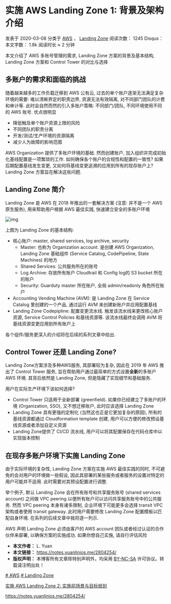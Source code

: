 # 实施 AWS Landing Zone 1: 背景及架构介绍

 发表于 2020-03-08 分类于 [AWS](https://notes.yuanlinios.me/categories/AWS/) ， [Landing Zone](https://notes.yuanlinios.me/categories/AWS/Landing-Zone/) 阅读次数： 1245 Disqus： 本文字数： 1.8k 阅读时长 ≈ 2 分钟

本文介绍了 AWS 多账号管理的需求, Landing Zone 方案的背景及基本结构, Landing Zone 方案和 Control Tower 的对比与选择



## 多账户的需求和面临的挑战

随着越来越多的工作负载迁移到 AWS 公有云, 过去的单个账户逐渐无法满足复杂环境的需要: 难以清晰界定的职责边界, 资源无法有效隔离, 对不同部门团队的计费和审计等. 此时会自然而然的引入多账户策略: 不同部门/团队, 不同环境使用不同的 AWS 账号. 优点很明显

- 降低触及单个账户资源上限的风险
- 不同团队的职责分离
- 开发/测试/生产环境的资源隔离
- 减少人为故障的影响范围

AWS Organization 提供了多账户环境的基础. 然而创建账户, 加入组织并完成初始化基线配置是一项繁琐的工作. 如何确保各个账户的合规性和配置的一致性? 如果后期配置基线发生变更, 又如何将基线变更追溯的应用到所有的现存账户上? Landing Zone 方案旨在解决这些问题.

## Landing Zone 简介

Landing Zone 是 AWS 在 2018 年推出的一套解决方案 (注意: 并不是一个 AWS 原生服务), 用来帮助用户根据 AWS 最佳实践, 快速建立安全的多账户环境

![img](https://notes.yuanlinios.me/2804254/aws-landing-zone-architecture.png)

上图为 Landing Zone 的基本结构:

- 核心账户: master, shared services, log archive, security
  - Master: 也称为 Organization account. 是创建 AWS Organization, Landing Zone 基础组件 (Service Catalog, CodePipeline, State Machines) 的地方
  - Shared Services: 公共服务所在的账号
  - Log Archive: 存放所有账户 Cloudtrail 和 Config log的 S3 bucket 所在的账户
  - Security: Guarduty master 所在账户, 全局 admin/readonly 角色所在账户
- Accounting Vending Machine (AVM): 是 Landing Zone 在 Service Catalog 里创建的一个产品, 通过运行 AVM 来创建新账户并应用配置基线
- Landing Zone Codepipline: 配置变更流水线. 触发该流水线来更改核心账户资源, Service Control Policies 和基线资源等. 该流水线最终会调用 AVM 将基线资源变更应用到所有账户上

各个组件/服务更深入的介绍将在后续的系列文章中给出.

## Control Tower 还是 Landing Zone?

Landing Zone方案涉及多种AWS服务, 其部署较为复杂, 因此在 2019 年 AWS 推出了 Control Tower 服务, 旨在帮助用户通过最简单的方式设置**全新**的多账户 AWS 环境. 其背后依然是 Landing Zone, 但是隐藏了实现细节和基础服务.

用户在实际生产环境下该如何选择?

- Control Tower 只适用于全新部署 (greenfield). 如果你已经建立了多账户的环境 (Organization, SSO), 又不想迁移账户, 此时应该选择 Landing Zone
- Landing Zone 具有更强的定制化 (当然这也正是它更加复杂的原因), 所有的基线资源都通过 Cloudformation template 创建, 用户可以方便的修改预设基线资源或者添加自定义资源
- Landing Zone提供了 CI/CD 流水线, 用户可以将其配置保存在代码仓库中以实现版本控制

## 在现存多账户环境下实施 Landing Zone

由于实际环境的复杂性, Landing Zone 方案在实施 AWS 最佳实践的同时, 不可避免的会对用户的环境做一些假设, 因此其部署的某些服务或者服务的设置对特定的用户可能并不适用. 此时需要对其预设配置进行调整.

举个例子, 默认 Landing Zone 会在所有账号和共享服务账号 (shared services account) 之间做 VPC peering 以便所有账户可以访问共享服务账号中的公共服务. 然而 VPC peering 本身有诸多限制, 企业环境下可能更多会选择 transit VPC 架构或者使用 transit gateway. 此时用户需要修改 Landing Zone 配置模板以匹配自身环境. 在系列的后续文章中我将逐一列示.

AWS 声明 Landing Zone 必须由客户的 AWS account 团队或者经过认证的合作伙伴来部署, 以确保方案的实施成功. 如果你想自己实施, 请自行评估风险

- **本文作者：** L. Yuan
- **本文链接：** https://notes.yuanlinios.me/2804254/
- **版权声明：** 本博客所有文章除特别声明外，均采用 [BY-NC-SA](https://creativecommons.org/licenses/by-nc-sa/4.0/deed.zh) 许可协议。转载请注明出处！

[# AWS](https://notes.yuanlinios.me/tags/AWS/) [# Landing Zone](https://notes.yuanlinios.me/tags/Landing-Zone/)

[实施 AWS Landing Zone 2: 实施前场景与目标规划 ](https://notes.yuanlinios.me/4237658498/)



https://notes.yuanlinios.me/2804254/